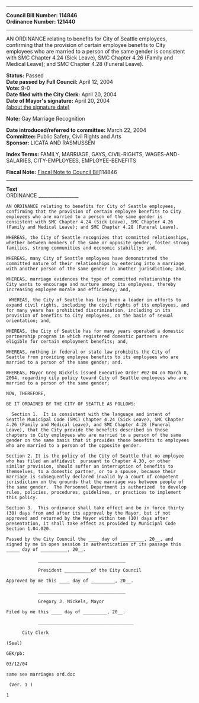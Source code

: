 * * * * *  
  
**Council Bill Number: [](#h0)[](#h2)114846**   
**Ordinance Number: 121440**  
  
* * * * *  
  
AN ORDINANCE relating to benefits for City of Seattle employees, confirming that the provision of certain employee benefits to City employees who are married to a person of the same gender is consistent with SMC Chapter 4.24 (Sick Leave), SMC Chapter 4.26 (Family and Medical Leave); and SMC Chapter 4.28 (Funeral Leave).  
  
**Status:** Passed   
**Date passed by Full Council:** April 12, 2004   
**Vote:** 9-0   
**Date filed with the City Clerk:** April 20, 2004   
**Date of Mayor's signature:** April 20, 2004   
[(about the signature date)](/~public/approvaldate.htm)   
  
**Note:** Gay Marriage Recognition  
  
  
**Date introduced/referred to committee:** March 22, 2004   
**Committee:** Public Safety, Civil Rights and Arts   
**Sponsor:** LICATA AND RASMUSSEN   
  
**Index Terms:** FAMILY, MARRIAGE, GAYS, CIVIL-RIGHTS, WAGES-AND-SALARIES, CITY-EMPLOYEES, EMPLOYEE-BENEFITS  
  
**Fiscal Note:** [Fiscal Note to Council Bill](http://clerk.seattle.gov/~public/fnote/114846.htm)[](#h1)[](#h3)114846  
  
* * * * *  
  
**Text**  
    ORDINANCE _________________  
  
    AN ORDINANCE relating to benefits for City of Seattle employees,  
    confirming that the provision of certain employee benefits to City  
    employees who are married to a person of the same gender is  
    consistent with SMC Chapter 4.24 (Sick Leave), SMC Chapter 4.26  
    (Family and Medical Leave); and SMC Chapter 4.28 (Funeral Leave).  
  
    WHEREAS, the City of Seattle recognizes that committed relationships,  
    whether between members of the same or opposite gender, foster strong  
    families, strong communities and economic stability; and,  
  
    WHEREAS, many City of Seattle employees have demonstrated the  
    committed nature of their relationships by entering into a marriage  
    with another person of the same gender in another jurisdiction; and,  
  
    WHEREAS, marriage evidences the type of committed relationship the  
    City wants to encourage and nurture among its employees, thereby  
    increasing employee morale and efficiency; and,  
  
     WHEREAS, the City of Seattle has long been a leader in efforts to  
    expand civil rights, including the civil rights of its employees, and  
    for many years has prohibited discrimination, including in its  
    provision of benefits to City employees, on the basis of sexual  
    orientation; and,  
  
    WHEREAS, the City of Seattle has for many years operated a domestic  
    partnership program in which registered domestic partners are  
    eligible for certain employment benefits; and,  
  
    WHEREAS, nothing in federal or state law prohibits the City of  
    Seattle from providing employee benefits to its employees who are  
    married to a person of the same gender; and.  
  
    WHEREAS, Mayor Greg Nickels issued Executive Order #02-04 on March 8,  
    2004, regarding city policy toward City of Seattle employees who are  
    married to a person of the same gender;  
  
    NOW, THEREFORE,  
  
    BE IT ORDAINED BY THE CITY OF SEATTLE AS FOLLOWS:  
  
      Section 1.  It is consistent with the language and intent of  
    Seattle Municipal Code (SMC) Chapter 4.24 (Sick Leave), SMC Chapter  
    4.26 (Family and Medical Leave), and SMC Chapter 4.28 (Funeral  
    Leave), that the City provide the benefits described in those  
    chapters to City employees who are married to a person of the same  
    gender on the same basis that it provides those benefits to employees  
    who are married to a person of the opposite gender.  
  
    Section 2. It is the policy of the City of Seattle that no employee  
    who has filed an affidavit  pursuant to Chapter 4.30, or other  
    similar provision, should suffer an interruption of benefits to  
    themselves, to a domestic partner, or to a spouse, because their  
    marriage is subsequently declared invalid by a court of competent  
    jurisdiction on the grounds that the marriage was between people of  
    the same gender.  The Personnel Department is authorized  to develop  
    rules, policies, procedures, guidelines, or practices to implement  
    this policy.  
  
    Section 3.  This ordinance shall take effect and be in force thirty  
    (30) days from and after its approval by the Mayor, but if not  
    approved and returned by the Mayor within ten (10) days after  
    presentation, it shall take effect as provided by Municipal Code  
    Section 1.04.020.  
  
    Passed by the City Council the ____ day of _________, 20__, and  
    signed by me in open session in authentication of its passage this  
    _____ day of __________, 20__.  
  
                _________________________________  
  
                President __________of the City Council  
  
    Approved by me this ____ day of _________, 20__.  
  
                _________________________________  
  
                Gregory J. Nickels, Mayor  
  
    Filed by me this ____ day of _________, 20__.  
  
                ____________________________________  
  
          City Clerk  
  
    (Seal)  
  
    GEK/pb:  
  
    03/12/04  
  
    same sex marriages ord.doc  
  
     (Ver. 1 )  
  
    1  
